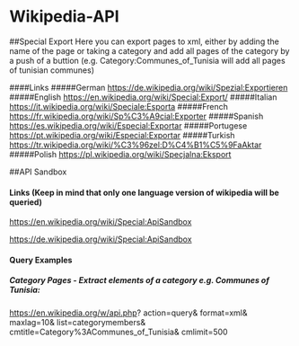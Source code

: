 # Wikipedia-API

##Special Export
Here you can export pages to xml, either by adding the name of the page or taking a category and add all pages of the category by a push of a buttion (e.g. Category:Communes_of_Tunisia will add all pages of tunisian communes)

####Links
#####German
https://de.wikipedia.org/wiki/Spezial:Exportieren
#####English
https://en.wikipedia.org/wiki/Special:Export/
#####Italian
https://it.wikipedia.org/wiki/Speciale:Esporta
#####French
https://fr.wikipedia.org/wiki/Sp%C3%A9cial:Exporter
#####Spanish
https://es.wikipedia.org/wiki/Especial:Exportar
#####Portugese
https://pt.wikipedia.org/wiki/Especial:Exportar
#####Turkish
https://tr.wikipedia.org/wiki/%C3%96zel:D%C4%B1%C5%9FaAktar
#####Polish
https://pl.wikipedia.org/wiki/Specjalna:Eksport

##API Sandbox
#### Links (Keep in mind that only one language version of wikipedia will be queried)
https://en.wikipedia.org/wiki/Special:ApiSandbox

https://de.wikipedia.org/wiki/Special:ApiSandbox

#### Query Examples
##### Category Pages - Extract elements of a category e.g. Communes of Tunisia:

https://en.wikipedia.org/w/api.php?
action=query&
format=xml&
maxlag=10&
list=categorymembers&
cmtitle=Category%3ACommunes_of_Tunisia&
cmlimit=500
